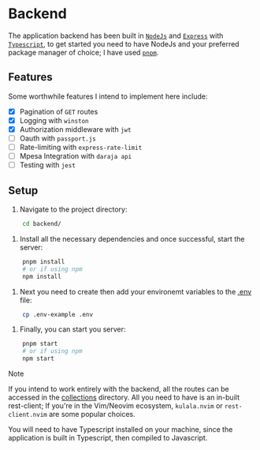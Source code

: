 # Backend

The application backend has been built in [`NodeJs`](https://nodejs.org/en) and [`Express`](https://expressjs.com/) with [`Typescript`](https://www.typescriptlang.org/), to get started you need to have NodeJs and your preferred package manager of choice; I have used [`pnpm`](https://pnpm.io/).

## Features

Some worthwhile features I intend to implement here include:

- [x] Pagination of `GET` routes
- [x] Logging with `winston`
- [x] Authorization middleware with `jwt`
- [ ] Oauth with `passport.js`
- [ ] Rate-limiting with `express-rate-limit`
- [ ] Mpesa Integration with `daraja api`
- [ ] Testing with `jest`

## Setup

1. Navigate to the project directory:

```bash
    cd backend/
```

1. Install all the necessary dependencies and once successful, start the server:

```bash
    pnpm install
    # or if using npm
    npm install
```

1. Next you need to create then add your environemt variables to the [.env](./.env) file:

```bash
    cp .env-example .env
```

1. Finally, you can start you server:

```bash
    pnpm start
    # or if using npm
    npm start
```

> [!NOTE]
>
> If you intend to work entirely with the backend, all the routes can be accessed in the [collections](./collections/) directory. All you need to have is an in-built rest-client; If you're in the Vim/Neovim ecosystem, `kulala.nvim` or `rest-client.nvim` are some popular choices.
>
> You will need to have Typescript installed on your machine, since the application is built in Typescript, then compiled to Javascript.
